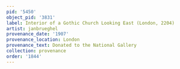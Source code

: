 ```yaml
---
pid: '5450'
object_pid: '3831'
label: Interior of a Gothic Church Looking East (London, 2204)
artist: janbrueghel
provenance_date: '1907'
provenance_location: London
provenance_text: Donated to the National Gallery
collection: provenance
order: '1844'
---
```

